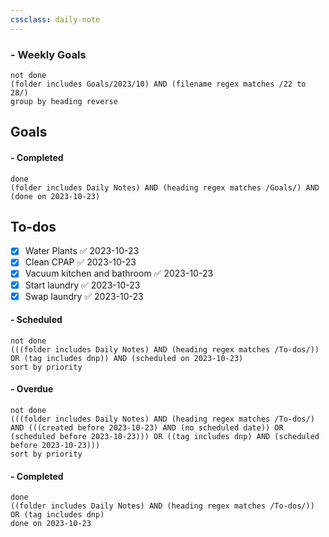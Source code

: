 ```yaml
---
cssclass: daily-note
---
```

### - Weekly Goals
```tasks
not done
(folder includes Goals/2023/10) AND (filename regex matches /22 to 28/)
group by heading reverse
```
## Goals

#### - Completed
```tasks
done
(folder includes Daily Notes) AND (heading regex matches /Goals/) AND (done on 2023-10-23)
```
## To-dos
- [x] Water Plants ✅ 2023-10-23
- [x] Clean CPAP ✅ 2023-10-23
- [x] Vacuum kitchen and bathroom ✅ 2023-10-23
- [x] Start laundry ✅ 2023-10-23
- [x] Swap laundry ✅ 2023-10-23

#### - Scheduled
```tasks
not done
(((folder includes Daily Notes) AND (heading regex matches /To-dos/)) OR (tag includes dnp)) AND (scheduled on 2023-10-23)
sort by priority
```
#### - Overdue
```tasks
not done
(((folder includes Daily Notes) AND (heading regex matches /To-dos/) AND (((created before 2023-10-23) AND (no scheduled date)) OR (scheduled before 2023-10-23))) OR ((tag includes dnp) AND (scheduled before 2023-10-23)))
sort by priority
```
#### - Completed
```tasks
done
((folder includes Daily Notes) AND (heading regex matches /To-dos/)) OR (tag includes dnp)
done on 2023-10-23
```

